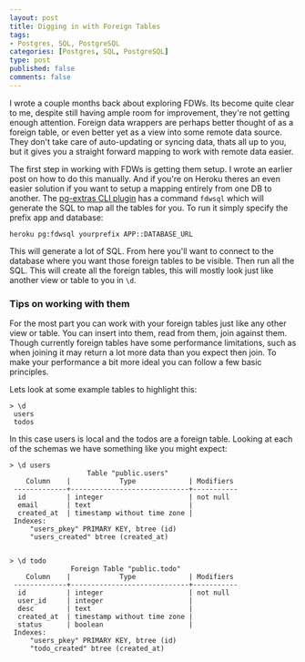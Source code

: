 ```yaml
--- 
layout: post
title: Digging in with Foreign Tables
tags: 
- Postgres, SQL, PostgreSQL
categories: [Postgres, SQL, PostgreSQL]
type: post
published: false
comments: false
---
```


I wrote a couple months back about exploring FDWs. Its become quite clear to me, despite still having ample room for improvement, they're not getting enough attention. Foreign data wrappers are perhaps better thought of as a foreign table, or even better yet as a view into some remote data source. They don't take care of auto-updating or syncing data, thats all up to you, but it gives you a straight forward mapping to work with remote data easier. 

The first step in working with FDWs is getting them setup. I wrote an earlier post on how to do this manually. And if you're on Heroku theres an even easier solution if you want to setup a mapping entirely from one DB to another. The [pg-extras CLI plugin]() has a command `fdwsql` which will generate the SQL to map all the tables for you. To run it simply specify the prefix app and database:

    heroku pg:fdwsql yourprefix APP::DATABASE_URL

This will generate a lot of SQL. From here you'll want to connect to the database where you want those foreign tables to be visible. Then run all the SQL. This will create all the foreign tables, this will mostly look just like another view or table to you in `\d`.

### Tips on working with them

For the most part you can work with your foreign tables just like any other view or table. You can insert into them, read from them, join against them. Though currently foreign tables have some performance limitations, such as when joining it may return a lot more data than you expect then join. To make your performance a bit more ideal you can follow a few basic principles.

Lets look at some example tables to highlight this:

    > \d 
     users
     todos

In this case users is local and the todos are a foreign table. Looking at each of the schemas we have something like you might expect:

    > \d users
                       Table "public.users"
        Column    |            Type             | Modifiers
     -------------+-----------------------------+-----------
      id          | integer                     | not null
      email       | text                        |
      created_at  | timestamp without time zone |
     Indexes:
         "users_pkey" PRIMARY KEY, btree (id)
         "users_created" btree (created_at)


    > \d todo
                   Foreign Table "public.todo"
        Column    |            Type             | Modifiers
     -------------+-----------------------------+-----------
      id          | integer                     | not null
      user_id     | integer                     |
      desc        | text                        |
      created_at  | timestamp without time zone |
      status      | boolean                     |
     Indexes:
         "users_pkey" PRIMARY KEY, btree (id)
         "todo_created" btree (created_at)

